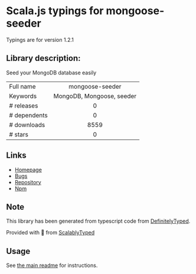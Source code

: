 
# Scala.js typings for mongoose-seeder

Typings are for version 1.2.1

## Library description:
Seed your MongoDB database easily

|                    |                 |
| ------------------ | :-------------: |
| Full name          | mongoose-seeder |
| Keywords           | MongoDB, Mongoose, seeder |
| # releases         | 0 |
| # dependents       | 0 |
| # downloads        | 8559 |
| # stars            | 0 |

## Links
- [Homepage](https://github.com/SamVerschueren/mongoose-seeder)
- [Bugs](https://github.com/SamVerschueren/mongoose-seeder/issues)
- [Repository](https://github.com/SamVerschueren/mongoose-seeder)
- [Npm](https://www.npmjs.com/package/mongoose-seeder)
    


## Note
This library has been generated from typescript code from [DefinitelyTyped](https://definitelytyped.org).

Provided with :purple_heart: from [ScalablyTyped](https://github.com/oyvindberg/ScalablyTyped)

## Usage
See [the main readme](../../readme.md) for instructions.


